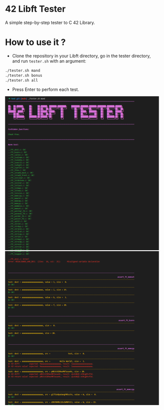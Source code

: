 # 42 Libft Tester
A simple step-by-step tester to C 42 Library.

# How to use it ?
- Clone the repository in your Libft directory, go in the tester directory, and run `tester.sh` with an argument:
```
./tester.sh mand
./tester.sh bonus
./tester.sh all
```
- Press Enter to perform each test.

![Begin with check for forbidden functions and norminette.](/ressources/header.png)
![An example of an ouput.](/ressources/example.png)
